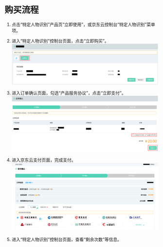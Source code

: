 # 购买流程



1.	点击“特定人物识别”产品页“立即使用”，或京东云控制台“特定人物识别”菜单项。


2.	进入“特定人物识别”控制台页面，点击“立即购买”。
 ![1.png](../../../../image/AI-and-Machine-Learning/share-picture/1.png)

3.	进入订单确认页面，勾选“产品服务协议”，点击“立即支付”。
  ![2.png](../../../../image/AI-and-Machine-Learning/share-picture/2.png)

4.	进入京东云支付页面，完成支付。
  ![3.png](../../../../image/AI-and-Machine-Learning/share-picture/3.png)

5.	进入“特定人物识别”控制台页面，查看“剩余次数”等信息。

